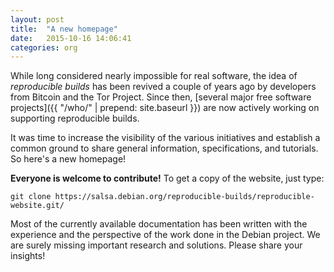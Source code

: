```yaml
---
layout: post
title:  "A new homepage"
date:   2015-10-16 14:06:41
categories: org
---
```


While long considered nearly impossible for real software,
the idea of *reproducible builds* has been revived a couple of years ago by
developers from Bitcoin and the Tor Project. Since then, [several major free
software projects]({{ "/who/" | prepend: site.baseurl }}) are now actively
working on supporting reproducible builds.

It was time to increase the visibility of the various initiatives and establish a
common ground to share general information, specifications, and tutorials. So here's a
new homepage!

**Everyone is welcome to contribute!** To get a copy of the website, just type:

    git clone https://salsa.debian.org/reproducible-builds/reproducible-website.git/

Most of the currently available documentation has been written with the
experience and the perspective of the work done in the Debian project. We are
surely missing important research and solutions. Please share your insights!
